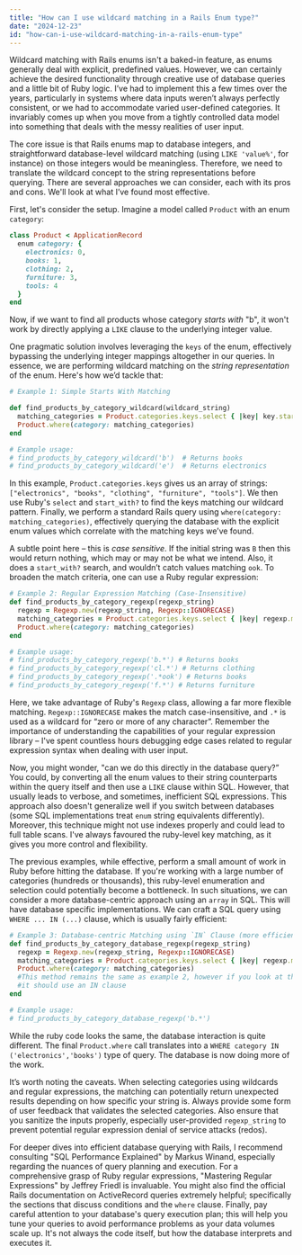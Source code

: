 ```yaml
---
title: "How can I use wildcard matching in a Rails Enum type?"
date: "2024-12-23"
id: "how-can-i-use-wildcard-matching-in-a-rails-enum-type"
---
```


 Wildcard matching with Rails enums isn't a baked-in feature, as enums generally deal with explicit, predefined values. However, we can certainly achieve the desired functionality through creative use of database queries and a little bit of Ruby logic. I’ve had to implement this a few times over the years, particularly in systems where data inputs weren’t always perfectly consistent, or we had to accommodate varied user-defined categories. It invariably comes up when you move from a tightly controlled data model into something that deals with the messy realities of user input.

The core issue is that Rails enums map to database integers, and straightforward database-level wildcard matching (using `LIKE 'value%'`, for instance) on those integers would be meaningless. Therefore, we need to translate the wildcard concept to the string representations before querying. There are several approaches we can consider, each with its pros and cons. We'll look at what I’ve found most effective.

First, let's consider the setup. Imagine a model called `Product` with an enum `category`:

```ruby
class Product < ApplicationRecord
  enum category: {
    electronics: 0,
    books: 1,
    clothing: 2,
    furniture: 3,
    tools: 4
  }
end
```

Now, if we want to find all products whose category *starts with* "b", it won't work by directly applying a `LIKE` clause to the underlying integer value.

One pragmatic solution involves leveraging the `keys` of the enum, effectively bypassing the underlying integer mappings altogether in our queries. In essence, we are performing wildcard matching on the *string representation* of the enum. Here's how we’d tackle that:

```ruby
# Example 1: Simple Starts With Matching

def find_products_by_category_wildcard(wildcard_string)
  matching_categories = Product.categories.keys.select { |key| key.start_with?(wildcard_string) }
  Product.where(category: matching_categories)
end

# Example usage:
# find_products_by_category_wildcard('b')  # Returns books
# find_products_by_category_wildcard('e')  # Returns electronics
```

In this example, `Product.categories.keys` gives us an array of strings: `["electronics", "books", "clothing", "furniture", "tools"]`. We then use Ruby's `select` and `start_with?` to find the keys matching our wildcard pattern. Finally, we perform a standard Rails query using `where(category: matching_categories)`, effectively querying the database with the explicit enum values which correlate with the matching keys we’ve found.

A subtle point here – this is *case sensitive*. If the initial string was `B` then this would return nothing, which may or may not be what we intend. Also, it does a `start_with?` search, and wouldn’t catch values matching `ook`. To broaden the match criteria, one can use a Ruby regular expression:

```ruby
# Example 2: Regular Expression Matching (Case-Insensitive)
def find_products_by_category_regexp(regexp_string)
  regexp = Regexp.new(regexp_string, Regexp::IGNORECASE)
  matching_categories = Product.categories.keys.select { |key| regexp.match?(key) }
  Product.where(category: matching_categories)
end

# Example usage:
# find_products_by_category_regexp('b.*') # Returns books
# find_products_by_category_regexp('cl.*') # Returns clothing
# find_products_by_category_regexp('.*ook') # Returns books
# find_products_by_category_regexp('f.*') # Returns furniture
```

Here, we take advantage of Ruby's `Regexp` class, allowing a far more flexible matching. `Regexp::IGNORECASE` makes the match case-insensitive, and `.*` is used as a wildcard for “zero or more of any character”. Remember the importance of understanding the capabilities of your regular expression library – I've spent countless hours debugging edge cases related to regular expression syntax when dealing with user input.

Now, you might wonder, "can we do this directly in the database query?” You could, by converting all the enum values to their string counterparts within the query itself and then use a `LIKE` clause within SQL. However, that usually leads to verbose, and sometimes, inefficient SQL expressions. This approach also doesn't generalize well if you switch between databases (some SQL implementations treat `enum` string equivalents differently). Moreover, this technique might not use indexes properly and could lead to full table scans. I've always favoured the ruby-level key matching, as it gives you more control and flexibility.

The previous examples, while effective, perform a small amount of work in Ruby before hitting the database. If you're working with a large number of categories (hundreds or thousands), this ruby-level enumeration and selection could potentially become a bottleneck. In such situations, we can consider a more database-centric approach using an `array` in SQL. This will have database specific implementations. We can craft a SQL query using `WHERE ... IN (...)` clause, which is usually fairly efficient:

```ruby
# Example 3: Database-centric Matching using `IN` Clause (more efficient for large enum sets)
def find_products_by_category_database_regexp(regexp_string)
  regexp = Regexp.new(regexp_string, Regexp::IGNORECASE)
  matching_categories = Product.categories.keys.select { |key| regexp.match?(key) }
  Product.where(category: matching_categories)
  #This method remains the same as example 2, however if you look at the produced sql query
  #it should use an IN clause
end

# Example usage:
# find_products_by_category_database_regexp('b.*')
```

While the ruby code looks the same, the database interaction is quite different. The final `Product.where` call translates into a `WHERE category IN ('electronics','books')` type of query. The database is now doing more of the work.

It’s worth noting the caveats. When selecting categories using wildcards and regular expressions, the matching can potentially return unexpected results depending on how specific your string is. Always provide some form of user feedback that validates the selected categories. Also ensure that you sanitize the inputs properly, especially user-provided `regexp_string` to prevent potential regular expression denial of service attacks (redos).

For deeper dives into efficient database querying with Rails, I recommend consulting "SQL Performance Explained" by Markus Winand, especially regarding the nuances of query planning and execution. For a comprehensive grasp of Ruby regular expressions, "Mastering Regular Expressions" by Jeffrey Friedl is invaluable. You might also find the official Rails documentation on ActiveRecord queries extremely helpful; specifically the sections that discuss conditions and the `where` clause. Finally, pay careful attention to your database's query execution plan; this will help you tune your queries to avoid performance problems as your data volumes scale up. It's not always the code itself, but how the database interprets and executes it.
